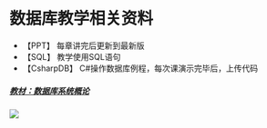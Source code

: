 # 数据库教学相关资料

- 【PPT】 每章讲完后更新到最新版
- 【SQL】 教学使用SQL语句
- 【CsharpDB】 C#操作数据库例程，每次课演示完毕后，上传代码

##### [教材：数据库系统概论](http://www.hep.com.cn/book/details?uuid=bae52acd-15ae-1000-bd5e-d52640b36cd2)
![](https://github.com/HBU/DataBase/raw/master/database.jpg)

